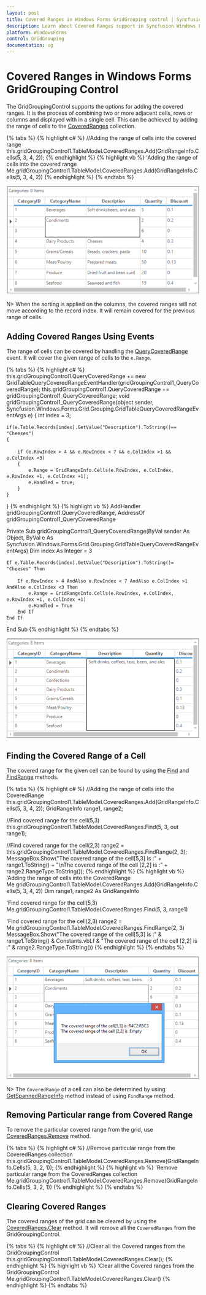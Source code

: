```yaml
---
layout: post
title: Covered Ranges in Windows Forms GridGrouping control | Syncfusion
description: Learn about Covered Ranges support in Syncfusion Windows Forms GridGrouping control, its elements and more details.
platform: WindowsForms
control: GridGrouping
documentation: ug
---
```


# Covered Ranges in Windows Forms GridGrouping Control
The GridGroupingControl supports the options for adding the covered ranges. It is the process of combining two or more adjacent cells, rows or columns and displayed with in a single cell. This can be achieved by adding the range of cells to the [CoveredRanges](https://help.syncfusion.com/cr/windowsforms/Syncfusion.Windows.Forms.Grid.GridModel.html#Syncfusion_Windows_Forms_Grid_GridModel_CoveredRanges) collection.

{% tabs %}
{% highlight c# %}
//Adding the range of cells into the covered range
this.gridGroupingControl1.TableModel.CoveredRanges.Add(GridRangeInfo.Cells(5, 3, 4, 2));
{% endhighlight %}
{% highlight vb %}
'Adding the range of cells into the covered range
Me.gridGroupingControl1.TableModel.CoveredRanges.Add(GridRangeInfo.Cells(5, 3, 4, 2))
{% endhighlight %}
{% endtabs %}

![Covered-Ranges_img1](Covered-Ranges_images/Covered-Ranges_img1.png)

N> When the sorting is applied on the columns, the covered ranges will not move according to the record index. It will remain covered for the previous range of cells.

## Adding Covered Ranges Using Events
The range of cells can be covered by handling the [QueryCoveredRange](https://help.syncfusion.com/cr/windowsforms/Syncfusion.Windows.Forms.Grid.GridModel.html) event.  It will cover the given range of cells to the `e.Range`.

{% tabs %}
{% highlight c# %}
this.gridGroupingControl1.QueryCoveredRange += new GridTableQueryCoveredRangeEventHandler(gridGroupingControl1_QueryCoveredRange);
this.gridGroupingControl1.QueryCoveredRange += gridGroupingControl1_QueryCoveredRange;
void gridGroupingControl1_QueryCoveredRange(object sender, Syncfusion.Windows.Forms.Grid.Grouping.GridTableQueryCoveredRangeEventArgs e)
{
    int index = 3;   
    
    if(e.Table.Records[index].GetValue("Description").ToString()== "Cheeses")
    {
    
        if (e.RowIndex > 4 && e.RowIndex < 7 && e.ColIndex >1 && e.ColIndex <3)
        {
            e.Range = GridRangeInfo.Cells(e.RowIndex, e.ColIndex, e.RowIndex +1, e.ColIndex +1);
            e.Handled = true;
        }
    }
}
{% endhighlight %}
{% highlight vb %}
AddHandler gridGroupingControl1.QueryCoveredRange, AddressOf gridGroupingControl1_QueryCoveredRange

Private Sub gridGroupingControl1_QueryCoveredRange(ByVal sender As Object, ByVal e As Syncfusion.Windows.Forms.Grid.Grouping.GridTableQueryCoveredRangeEventArgs)
    Dim index As Integer = 3

    If e.Table.Records(index).GetValue("Description").ToString()= "Cheeses" Then

        If e.RowIndex > 4 AndAlso e.RowIndex < 7 AndAlso e.ColIndex >1 AndAlso e.ColIndex <3 Then
            e.Range = GridRangeInfo.Cells(e.RowIndex, e.ColIndex, e.RowIndex +1, e.ColIndex +1)
            e.Handled = True
        End If
    End If
End Sub
{% endhighlight %}
{% endtabs %}

![Covered-Ranges_img2](Covered-Ranges_images/Covered-Ranges_img2.png)

## Finding the Covered Range of a Cell
The covered range for the given cell can be found by using the [Find](https://help.syncfusion.com/cr/windowsforms/Syncfusion.Windows.Forms.Grid.GridModelCoveredRanges.html#Syncfusion_Windows_Forms_Grid_GridModelCoveredRanges_Find_System_Int32_System_Int32_Syncfusion_Windows_Forms_Grid_GridRangeInfo__) and [FindRange](https://help.syncfusion.com/cr/windowsforms/Syncfusion.Windows.Forms.Grid.GridModelCoveredRanges.html#Syncfusion_Windows_Forms_Grid_GridModelCoveredRanges_FindRange_System_Int32_System_Int32_) methods.

{% tabs %}
{% highlight c# %}
//Adding the range of cells into the CoveredRange
this.gridGroupingControl1.TableModel.CoveredRanges.Add(GridRangeInfo.Cells(5, 3, 4, 2));
GridRangeInfo range1, range2;

//Find covered range for the cell(5,3)
this.gridGroupingControl1.TableModel.CoveredRanges.Find(5, 3, out range1);

//Find covered range for the cell(2,3)
range2 = this.gridGroupingControl1.TableModel.CoveredRanges.FindRange(2, 3);
MessageBox.Show("The covered range of the cell[5,3] is :" + range1.ToString()
    + "\nThe covered range of the cell [2,2] is :" + range2.RangeType.ToString());
{% endhighlight %}
{% highlight vb %}
'Adding the range of cells into the CoveredRange
Me.gridGroupingControl1.TableModel.CoveredRanges.Add(GridRangeInfo.Cells(5, 3, 4, 2))
Dim range1, range2 As GridRangeInfo

'Find covered range for the cell(5,3)
Me.gridGroupingControl1.TableModel.CoveredRanges.Find(5, 3, range1)

'Find covered range for the cell(2,3)
range2 = Me.gridGroupingControl1.TableModel.CoveredRanges.FindRange(2, 3)
MessageBox.Show("The covered range of the cell[5,3] is :" & range1.ToString() & Constants.vbLf & "The covered range of the cell [2,2] is :" & range2.RangeType.ToString())
{% endhighlight %}
{% endtabs %}

![Covered-Ranges_img3](Covered-Ranges_images/Covered-Ranges_img3.png)

N> The `CoveredRange` of a cell can also be determined by using [GetSpannedRangeInfo](https://help.syncfusion.com/cr/windowsforms/Syncfusion.Windows.Forms.Grid.GridModel.html#Syncfusion_Windows_Forms_Grid_GridModel_GetSpannedRangeInfo_System_Int32_System_Int32_Syncfusion_Windows_Forms_Grid_GridRangeInfo__) method instead of using `FindRange` method. 

## Removing Particular range from Covered Range
To remove the particular covered range from the grid, use [CoveredRanges.Remove](https://help.syncfusion.com/cr/windowsforms/Syncfusion.Windows.Forms.Grid.GridModelCoveredRanges.html#Syncfusion_Windows_Forms_Grid_GridModelCoveredRanges_Remove_Syncfusion_Windows_Forms_Grid_GridRangeInfo_) method.

{% tabs %}
{% highlight c# %}
//Remove particular range from the CoveredRanges collection 
this.gridGroupingControl1.TableModel.CoveredRanges.Remove(GridRangeInfo.Cells(5, 3, 2, 1));
{% endhighlight %}
{% highlight vb %}
'Remove particular range from the CoveredRanges collection 
Me.gridGroupingControl1.TableModel.CoveredRanges.Remove(GridRangeInfo.Cells(5, 3, 2, 1))
{% endhighlight %}
{% endtabs %}

## Clearing Covered Ranges 
The covered ranges of the grid can be cleared by using the [CoveredRanges.Clear](https://help.syncfusion.com/cr/windowsforms/Syncfusion.Windows.Forms.Grid.GridModelCoveredRanges.html#Syncfusion_Windows_Forms_Grid_GridModelCoveredRanges_Clear) method. It will remove all the `CoveredRanges` from the GridGroupingControl.

{% tabs %}
{% highlight c# %}
//Clear all the Covered ranges from the GridGroupingControl
this.gridGroupingControl1.TableModel.CoveredRanges.Clear();
{% endhighlight %}
{% highlight vb %}
'Clear all the Covered ranges from the GridGroupingControl
Me.gridGroupingControl1.TableModel.CoveredRanges.Clear()
{% endhighlight %}
{% endtabs %}
